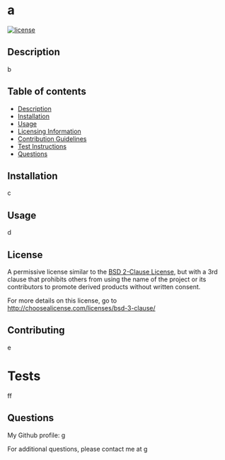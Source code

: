 # a

[![license](https://img.shields.io/badge/license-bsd_3_clause-a2a429.svg)](<$(license_html_url)>)

## Description

b

## Table of contents

- [Description](#description)
- [Installation](#installation)
- [Usage](#usage)
- [Licensing Information](#license)
- [Contribution Guidelines](#contributing)
- [Test Instructions](#tests)
- [Questions](#questions)

## Installation

c

## Usage

d

## License

A permissive license similar to the <a href="/licenses/bsd-2-clause/">BSD 2-Clause License</a>, but with a 3rd clause that prohibits others from using the name of the project or its contributors to promote derived products without written consent.

For more details on this license, go to http://choosealicense.com/licenses/bsd-3-clause/

## Contributing

e

# Tests

ff

## Questions

My Github profile: [g](https://github.com/g-ghub)

For additional questions, please contact me at [g](h)

